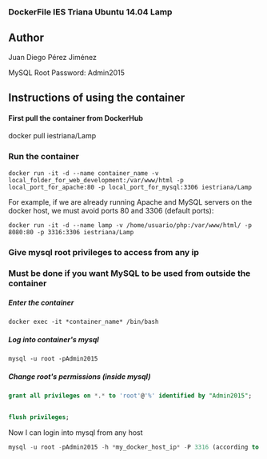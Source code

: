 
### DockerFile IES Triana Ubuntu 14.04 Lamp

## Author

Juan Diego Pérez Jiménez


MySQL Root Password: Admin2015

## Instructions of using the container

#### First pull the container from DockerHub

docker pull iestriana/Lamp

### Run the container

```shell
docker run -it -d --name container_name -v local_folder_for_web_development:/var/www/html -p local_port_for_apache:80 -p local_port_for_mysql:3306 iestriana/Lamp
```

For example, if we are already running Apache and MySQL servers on the docker host, we must avoid  ports 80 and 3306 (default ports):

```shell
docker run -it -d --name lamp -v /home/usuario/php:/var/www/html/ -p 8080:80 -p 3316:3306 iestriana/Lamp
```

### Give mysql root privileges to access from any ip
### Must be done if you want MySQL to be used from outside the container

##### Enter the container

```
docker exec -it *container_name* /bin/bash
```

##### Log into container's mysql
```shell
mysql -u root -pAdmin2015
```

##### Change root's permissions (inside mysql)

```sql
grant all privileges on *.* to 'root'@'%' identified by "Admin2015";


flush privileges;
```

Now I can login into mysql from any host

```sql
mysql -u root -pAdmin2015 -h *my_docker_host_ip* -P 3316 (according to the example)
```
